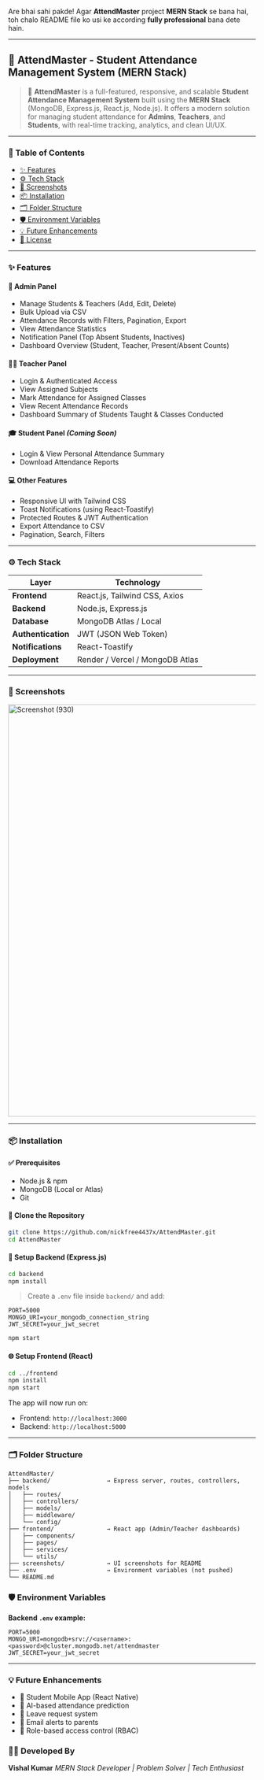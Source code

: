 Are bhai sahi pakde! Agar **AttendMaster** project **MERN Stack** se bana hai, toh chalo README file ko usi ke according **fully professional** bana dete hain.

---

## 📘 AttendMaster - Student Attendance Management System (MERN Stack)

> 🚀 **AttendMaster** is a full-featured, responsive, and scalable **Student Attendance Management System** built using the **MERN Stack** (MongoDB, Express.js, React.js, Node.js). It offers a modern solution for managing student attendance for **Admins**, **Teachers**, and **Students**, with real-time tracking, analytics, and clean UI/UX.

---

### 📂 Table of Contents

* [✨ Features](#-features)
* [⚙️ Tech Stack](#️-tech-stack)
* [📸 Screenshots](#-screenshots)
* [📦 Installation](#-installation)
* [🗂 Folder Structure](#-folder-structure)
* [🛡️ Environment Variables](#️-environment-variables)
* [💡 Future Enhancements](#-future-enhancements)
* [📑 License](#-license)

---

### ✨ Features

#### 🔐 Admin Panel

* Manage Students & Teachers (Add, Edit, Delete)
* Bulk Upload via CSV
* Attendance Records with Filters, Pagination, Export
* View Attendance Statistics
* Notification Panel (Top Absent Students, Inactives)
* Dashboard Overview (Student, Teacher, Present/Absent Counts)

#### 🧑‍🏫 Teacher Panel

* Login & Authenticated Access
* View Assigned Subjects
* Mark Attendance for Assigned Classes
* View Recent Attendance Records
* Dashboard Summary of Students Taught & Classes Conducted

#### 🎓 Student Panel *(Coming Soon)*

* Login & View Personal Attendance Summary
* Download Attendance Reports

#### 💻 Other Features

* Responsive UI with Tailwind CSS
* Toast Notifications (using React-Toastify)
* Protected Routes & JWT Authentication
* Export Attendance to CSV
* Pagination, Search, Filters

---

### ⚙️ Tech Stack

| Layer              | Technology                      |
| ------------------ | ------------------------------- |
| **Frontend**       | React.js, Tailwind CSS, Axios   |
| **Backend**        | Node.js, Express.js             |
| **Database**       | MongoDB Atlas / Local           |
| **Authentication** | JWT (JSON Web Token)            |
| **Notifications**  | React-Toastify                  |
| **Deployment**     | Render / Vercel / MongoDB Atlas |

---

### 📸 Screenshots

<img width="1892" height="838" alt="Screenshot (930)" src="https://github.com/user-attachments/assets/366d7854-c74d-490b-b25d-664cc6cc6ad7" />

---

### 📦 Installation

#### ✅ Prerequisites

* Node.js & npm
* MongoDB (Local or Atlas)
* Git

#### 📁 Clone the Repository

```bash
git clone https://github.com/nickfree4437x/AttendMaster.git
cd AttendMaster
```

#### 🔧 Setup Backend (Express.js)

```bash
cd backend
npm install
```

> Create a `.env` file inside `backend/` and add:

```
PORT=5000
MONGO_URI=your_mongodb_connection_string
JWT_SECRET=your_jwt_secret
```

```bash
npm start
```

#### 🌐 Setup Frontend (React)

```bash
cd ../frontend
npm install
npm start
```

The app will now run on:

* Frontend: `http://localhost:3000`
* Backend: `http://localhost:5000`

---

### 🗂 Folder Structure

```
AttendMaster/
├── backend/                → Express server, routes, controllers, models
│   ├── routes/
│   ├── controllers/
│   ├── models/
│   ├── middleware/
│   └── config/
├── frontend/               → React app (Admin/Teacher dashboards)
│   ├── components/
│   ├── pages/
│   ├── services/
│   └── utils/
├── screenshots/            → UI screenshots for README
├── .env                    → Environment variables (not pushed)
└── README.md
```

### 🛡️ Environment Variables

**Backend `.env` example:**

```
PORT=5000
MONGO_URI=mongodb+srv://<username>:<password>@cluster.mongodb.net/attendmaster
JWT_SECRET=your_jwt_secret
```

---

### 💡 Future Enhancements

* 📲 Student Mobile App (React Native)
* 🧠 AI-based attendance prediction
* 📝 Leave request system
* 📧 Email alerts to parents
* 🔐 Role-based access control (RBAC)


### 🙋‍♂️ Developed By

**Vishal Kumar**
*MERN Stack Developer | Problem Solver | Tech Enthusiast*

